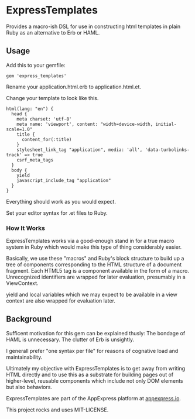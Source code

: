 # ExpressTemplates

Provides a macro-ish DSL for use in constructing html templates in plain Ruby as an alternative to Erb or HAML.

## Usage

Add this to your gemfile:

    gem 'express_templates'

Rename your application.html.erb to application.html.et.

Change your template to look like this.

    html(lang: "en") {
      head {
        meta charset: 'utf-8'
        meta name: 'viewport', content: "width=device-width, initial-scale=1.0"
        title {
          content_for(:title)
        }
        stylesheet_link_tag "application", media: 'all', 'data-turbolinks-track' => true
        csrf_meta_tags
      }
      body {
        yield
        javascript_include_tag "application"
      }
    }

Everything should work as you would expect.

Set your editor syntax for .et files to Ruby.

### How It Works

ExpressTemplates works via a good-enough stand in for a true macro system in Ruby which would make this type of thing considerably easier.

Basically, we use these "macros" and Ruby's block structure to build up a tree of components corresponding to the HTML structure of a document fragment.  Each HTML5 tag is a component available in the form of a macro.  Unrecognized identifiers are wrapped for later evaluation, presumably in a ViewContext.

yield and local variables which we may expect to be available in a view context are also wrapped for evaluation later.

## Background

Sufficent motivation for this gem can be explained thusly:  The bondage of HAML is unnecessary.  The clutter of Erb is unsightly.

I generall prefer "one syntax per file" for reasons of cognative load and maintainability.

Ultimately my objective with ExpressTemplates is to get away from writing HTML directly and to use this as a substrate for building pages out of higher-level, reusable components which include not only DOM elements but also behaviors.

ExpressTemplates are part of the AppExpress platform at [appexpress.io](http://appexpress.io).

This project rocks and uses MIT-LICENSE.
